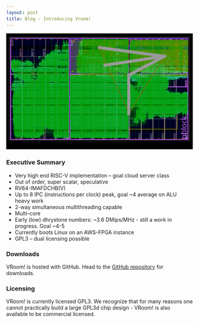```yaml
---
layout: post
title: Blog - Introducing Vroom!
---
```

![placeholder](/talk/assets/chip.png "Branch Target Cache example")

### Executive Summary

* Very high end RISC-V implementation – goal cloud server class
* Out of order, super scalar, speculative
* RV64-IMAFDCHB(V)
* Up to 8 IPC (instructions per clock) peak, goal ~4 average on ALU heavy work
* 2-way simultaneous multithreading capable
* Multi-core
* Early (low) dhrystone numbers: ~3.6 DMips/MHz - still a work in progress. Goal ~4-5
* Currently boots Linux on an AWS-FPGA instance
* GPL3 – dual licensing possible

### Downloads

VRoom! is hosted with GitHub. Head to the <a href="https://github.com/MoonbaseOtago/vroom">GitHub repository</a> for downloads.

### Licensing

VRoom! is currently licensed GPL3. We recognize that for many reasons one cannot practically build a large GPL3d chip 
design - VRoom! is also available to be commercial licensed.


